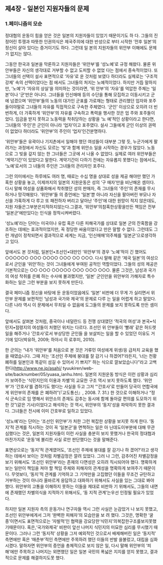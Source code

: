 ## 제4장 - 일본인 지원자들의 문제

### 1.페미니즘의 모순

정대협의 운동이 힘을 얻은 것은 일본의 지원자들이 있었기 때문이기도 하 다. 그들의 진정어린 투쟁과 따뜻한 인권의식은 제국주의에 대한 반성으로 부터 시작한 ‘전후 일본’의 정신이 살아 있다는 증거이기도 하다. 그런데 일 본의 지원자들의 위안부 이해에도 문제가 없지는 않다.

그동안 한국과 일본을 막론하고 지원자들은 ‘위안부’를 ‘성노예’로 규정 해왔다. 물론 위안부들은 자신의 생각대로 거부할 수 없고 도피할 수 없었 다는 점에서 종속적이었다. 또 그녀들의 선택이 설사 표면적으로 ‘자유’로 운 것처럼 보였다 하더라도 실제로는 ‘구조적 강제’ 속의 선택이었다는 점 에서도 그녀들의 처지는 노예적이었다.
하지만 거듭 말하지만, ‘노예’가 ‘자유의 상실’을 의미하는 것이라면, ‘위 안부’의 ‘자유’를 억압한 주체는 ‘일본’이나 ‘군’만은 아니다. 그녀들을 인신매매 등의 수단을 통해 모집하고 이동시키고 군에 넘겼으며 ‘위안부’들의 노동의 대가인 군표를 가로채는 형태로 관리했던 업자와 포주들이야말로 그녀들의 자유를 직접적으로 구속한 주체였다. ‘군인’ 이상으로 오히려 더 빈번하게, 더 가혹하게 ‘위안부’의 자유를 구속하고 폭력을 행사한 것은 업 주와 포주들이었다. 임금을 받지 못하고 노동력을 착취당하는 상황을 ‘노 예’적인 상황이라고 한다면, 그녀들의 ‘주인’은 군인이 아니라 ‘업자’이고 포주였다. 설사 그들에게 군인 이상의 권력이 없었다 하더라도 ‘위안부’의 주인이 ‘업자’인건분명하다.

‘위안부’들은 유곽이나 기지촌에서 일해야 했던 여성들이 대부분 그렇 듯, 누군가에게 팔려가는 과정에서 자신도 모르는 ‘빚’과 함께 위안소 일을 시작하는 경우가 많았다. 노동으로 그 빚을 갚지 않는 한 그녀들은 그곳에 서 나올 수 없었다. 실제로 여러 위안부들은 ‘계약기간’이 있었다고 말한다. 계약기간이 다하기 전에는 자유롭지 못했다는 점에서도, ‘노예’로서의 그 녀들의 주인은 그녀들의 관리자인 포주다.

그런 의미에서는 하루에도 여러 명, 때로는 수십 명을 상대로 성을 제공 해야만 했던 가혹한 상황을 놓고, 이제까지의 일본의 지원운동은 성의 ‘구 매자’만을 비난해온 셈이다. 다시 말해 여성을 상품화해서 착취했던 성의 판매자, 즉 그녀들의 ‘주인’의 존재를 무시하거나 망각해왔다. ‘위안부’들 의 증언에는 ‘일본’뿐 아니라 자신을 팔아버린 부모나 자신을 가혹하게 다 루고 또 패전하자 버리고 달아난 ‘주인’에 대한 원망이 적지 않은데도, 지원 자들은그부분은지적하지않는다.그결과, ‘위안부’의참혹한상황을만든 책임은 전부 ‘일본군’에만있다는 인식을 정착시켜버렸다.

‘성노예’라는 단어는 미국이나 유럽 혹은 다른 피해국가를 상대로 일본 군의 잔혹함을 강조하는 데에는 효과적이었지만, 꼭 정당한 싸움이었다고 만은 말할 수 없다. 그런데도 그런 개념이 정착되면서 결과적으로 세계는 지금, ‘인신매매’의주체를 ‘일본군’으로생각하고 있다.

앞에서도 본 것처럼, 일본인•조선인•대만인 ‘위안부’의 경우 ‘노예’적이 긴 했어도 ○○○○○○ ○○○ ○○○○ ○○○ ○○ ○○○. 다시 말해 같은 ‘제국 일본’의 여성으로서 군인을 ‘위안’하는 것이 그녀들에게 부여된 공적인 역할이었다. 그들의 성의 제공은 기본적으로는 ○○ ○○○ ○○○○○ ○○○ ○○○ ○○○. 물론 그것은, 남성과 국가의 여성 착취를 은폐 하는 수사에 불과했지만, ‘일본’ 군인만을 위안부의 가해자로 특수화하는 일은 그런 부분을 보지 못하게 만든다.

결국 페미니즘 정신을 바탕에 둔 운동이었음에도 ‘일본’ 비판에 더 무게 가 실리면서 위안부 문제를 보편적인 ‘남성과 국가와 제국’의 문제로 다루 는 일을 어렵게 하고 말았다. 다른 나라 역시 이 문제에서 무죄일 수 없음에 도그들의 문제를 보지 못하도록 만든 셈이다.

앞에서도 살펴본 것처럼, 중국이나 네덜란드 등 전쟁 상대였던 ‘적국의 여성’과 본국•식민지•점령지의 여성들이 처했던 위치는 다르다. 조선인 위 안부들이 ‘빨래’ 같은 허드렛일을 해주거나 ‘간호사’로서 부상당한 군인들 을 보살피는 일을 할 수 있었던 이유도 거기에 있다(박유하, 2009; 하야시 히 로후미, 2010).

한 군의는 “내가 ‘위안부’를 처음으로 본 것은 거류민 여성에게 위생/응 급처치 교육을 했을 때였습니다. 그때 저는 ‘조선인 주제에 붕대를 잘 감기 나 하겠어?’라든지, ‘너는 천황 폐하를 일본인과 똑같이 섬길 수 있어서 기 쁘지?’ 하는 식으로 깔보았습니다”라고 고백한다(http://www.ne.jp/asahi/ tyuukiren/web-site/backnumber/05/yuasa_ianhu.htm). 일본의 지원운동 방식은 이런 상황과 심리가 보여주는 ‘식민지인의 이용과 차별’의 교묘한 구조 역시 보지 못하도록 했다. ‘위안부’가 ‘간호사’를 겸하기도 했다는 사실을 두고 그저 “‘간호사’로 만들어 당국이 연합국에게 위안부의 존재를 은 폐하려”(『교도통신』, 2008. 7. 31.) 한 것으로 이해하거나 “정식 군속으로 임 명해서 위안소의 존재도 감추는 동시에 함께 돌아갈 편의를 도모하기 위한 것”(같은 기사)이었다고 해석하는 것 역시, 위안부의 ‘동지’성을 파악하지 못한 결과다. 그녀들은 전시에 이미 간호부로 일하고 있었다.

‘성노예’라는 단어는 ‘조선인 위안부’가 처한 그런 복잡한 상황을 보지못 하게 한다. ‘동지’적 관계를 직시하는 것이 꼭 ‘일본군’을 면책하는 일은 아 닌데도이부분에 대해 무관심했다는 것은, 일본의 지원자들이 이런 사실을 충분히 보지 못했거나 한국의 정대협과 마찬가지로 ‘운동’에 불리한 사실 로만 판단했다는 것을 말해준다.

표면상으로는 ‘동지’적 관계였어도, ‘조선인 주제에 붕대를 잘 감기나 하 겠어?’라고 생각하는 데에서 보이는 것처럼 차별감정은 깔려 있었다. 그러 나 그런, 감추어진 차별감정을 보기 위해서도 ‘조선인 위안부’라는 존재의 다면성은 오히려 직시되어야 했다. 명확하게 보는 일만이 책임을 져야 할 책임 주체와 피해자의 관계성을 명확하게 보여주기 때문이다. 무엇보다, ‘동지’적 관계를 기억하고 그 기억만을 고집했던 이들을 무조건 규탄하고 거부하는 것이 아니라 올바르게 응답하고 대화하기 위해서도 사실을 있는 그대로 봐야 했다. 위안부의 고통을 이해하지 못하는 이들을 제대로 비판하 기 위해서도, 그들의 내면에 존재했던 차별의식을 지적하기 위해서도, ‘동 지적 관계’는우선 인정될 필요가 있었다.

하지만 일본 지원자 측의 운동가나 연구자들 역시 그런 사실은 눈감았거 나 보지 못했고, 조선인 위안부에게서 그저 ‘완벽한 피해자’의 모습만을 보 려 했다. 그것은, 명확한 ‘굴종’이면서도 표면적으로는 ‘자발적’인 협력을 강요당한‘식민지’의복잡한구조를보지못했기때문이다. 혹은,‘국가와제국’ 비판이 앞선 나머지 식민지의 미묘한 심리를 무시했기 때문이다. 그러나 그런 ‘동지적’ 상황을 그저 예외적인 것으로서 배제해버린 일은 ‘동지적’ 측면에만 혹은 ‘매춘부’적인 측면에만 주목하려 했던 이들의 반발 을불렀고, 대립을 심화시켰다. 말하자면 위안부의 증언을 총체적으로 보지 않은 일, 다시 말해 위안부의 ‘피해’에만 주목하고 나머지는 외면했던 일은 일본 국민의 폭넓은 지지를 얻지 못했고, 결과적으로 문제를 해결하지도못 했다.